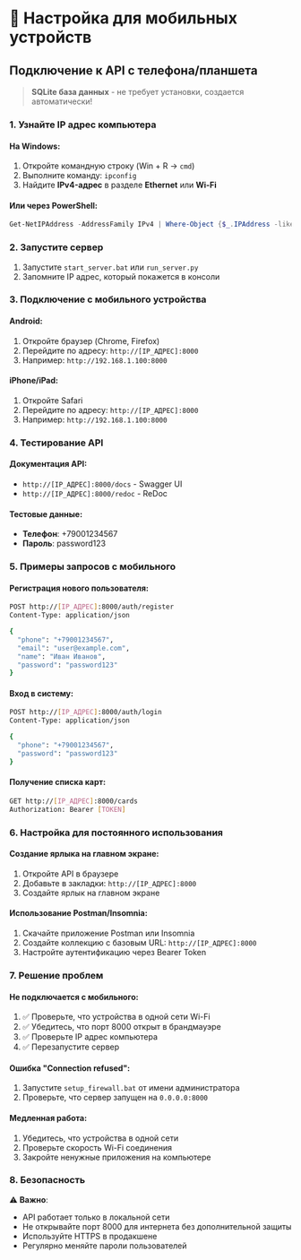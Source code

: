 # 📱 Настройка для мобильных устройств

## Подключение к API с телефона/планшета

> **SQLite база данных** - не требует установки, создается автоматически!

### 1. Узнайте IP адрес компьютера

#### На Windows:
1. Откройте командную строку (Win + R → `cmd`)
2. Выполните команду: `ipconfig`
3. Найдите **IPv4-адрес** в разделе **Ethernet** или **Wi-Fi**

#### Или через PowerShell:
```powershell
Get-NetIPAddress -AddressFamily IPv4 | Where-Object {$_.IPAddress -like "192.168.*" -or $_.IPAddress -like "10.*" -or $_.IPAddress -like "172.*"}
```

### 2. Запустите сервер

1. Запустите `start_server.bat` или `run_server.py`
2. Запомните IP адрес, который покажется в консоли

### 3. Подключение с мобильного устройства

#### Android:
1. Откройте браузер (Chrome, Firefox)
2. Перейдите по адресу: `http://[IP_АДРЕС]:8000`
3. Например: `http://192.168.1.100:8000`

#### iPhone/iPad:
1. Откройте Safari
2. Перейдите по адресу: `http://[IP_АДРЕС]:8000`
3. Например: `http://192.168.1.100:8000`

### 4. Тестирование API

#### Документация API:
- `http://[IP_АДРЕС]:8000/docs` - Swagger UI
- `http://[IP_АДРЕС]:8000/redoc` - ReDoc

#### Тестовые данные:
- **Телефон**: +79001234567
- **Пароль**: password123

### 5. Примеры запросов с мобильного

#### Регистрация нового пользователя:
```bash
POST http://[IP_АДРЕС]:8000/auth/register
Content-Type: application/json

{
  "phone": "+79001234567",
  "email": "user@example.com",
  "name": "Иван Иванов",
  "password": "password123"
}
```

#### Вход в систему:
```bash
POST http://[IP_АДРЕС]:8000/auth/login
Content-Type: application/json

{
  "phone": "+79001234567",
  "password": "password123"
}
```

#### Получение списка карт:
```bash
GET http://[IP_АДРЕС]:8000/cards
Authorization: Bearer [TOKEN]
```

### 6. Настройка для постоянного использования

#### Создание ярлыка на главном экране:
1. Откройте API в браузере
2. Добавьте в закладки: `http://[IP_АДРЕС]:8000`
3. Создайте ярлык на главном экране

#### Использование Postman/Insomnia:
1. Скачайте приложение Postman или Insomnia
2. Создайте коллекцию с базовым URL: `http://[IP_АДРЕС]:8000`
3. Настройте аутентификацию через Bearer Token

### 7. Решение проблем

#### Не подключается с мобильного:
1. ✅ Проверьте, что устройства в одной сети Wi-Fi
2. ✅ Убедитесь, что порт 8000 открыт в брандмауэре
3. ✅ Проверьте IP адрес компьютера
4. ✅ Перезапустите сервер

#### Ошибка "Connection refused":
1. Запустите `setup_firewall.bat` от имени администратора
2. Проверьте, что сервер запущен на `0.0.0.0:8000`

#### Медленная работа:
1. Убедитесь, что устройства в одной сети
2. Проверьте скорость Wi-Fi соединения
3. Закройте ненужные приложения на компьютере

### 8. Безопасность

⚠️ **Важно**: 
- API работает только в локальной сети
- Не открывайте порт 8000 для интернета без дополнительной защиты
- Используйте HTTPS в продакшене
- Регулярно меняйте пароли пользователей
